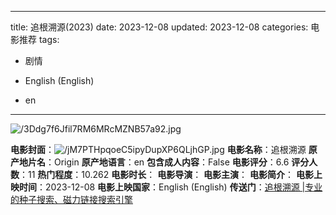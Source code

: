 
---
title: 追根溯源(2023)
date: 2023-12-08
updated: 2023-12-08
categories: 电影推荐
tags:

- 剧情

- English (English)
- en
---

<img src="https://image.tmdb.org/t/p/original/3Ddg7f6Jfil7RM6MRcMZNB57a92.jpg" alt="/3Ddg7f6Jfil7RM6MRcMZNB57a92.jpg" title="/3Ddg7f6Jfil7RM6MRcMZNB57a92.jpg">

**电影封面**：<img src="https://image.tmdb.org/t/p/w200/jM7PTHpqoeC5ipyDupXP6QLjhGP.jpg" alt="/jM7PTHpqoeC5ipyDupXP6QLjhGP.jpg" title="/jM7PTHpqoeC5ipyDupXP6QLjhGP.jpg">
**电影名称**：追根溯源
**原产地片名**：Origin
**原产地语言**：en
**包含成人内容**：False
**电影评分**：6.6
**评分人数**：11
**热门程度**：10.262
**电影时长**：
**电影导演**：
**电影主演**：
**电影简介**：
**电影上映时间**：2023-12-08
**电影上映国家**：English (English)
**传送门**：[追根溯源 |专业的种子搜索、磁力链接搜索引擎](https://movie.amd794.com:2083/?search=Origin&ordering=&mode=match_phrase&page_size=10&page=1)

